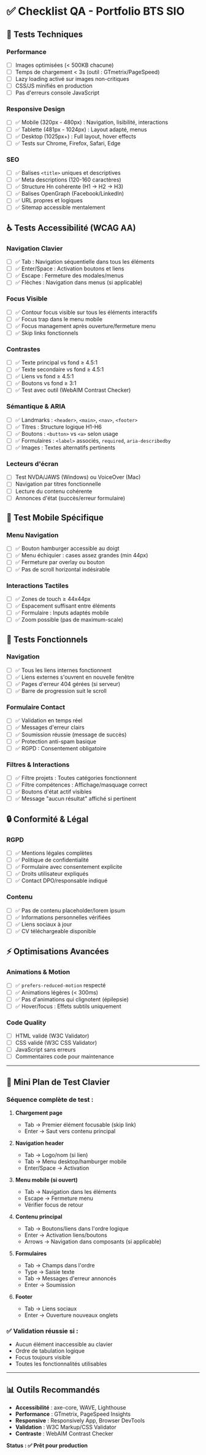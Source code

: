 # ✅ Checklist QA - Portfolio BTS SIO

## 🔧 Tests Techniques

### Performance
- [ ] Images optimisées (< 500KB chacune)
- [ ] Temps de chargement < 3s (outil : GTmetrix/PageSpeed)
- [ ] Lazy loading activé sur images non-critiques
- [ ] CSS/JS minifiés en production
- [ ] Pas d'erreurs console JavaScript

### Responsive Design
- [ ] ✅ Mobile (320px - 480px) : Navigation, lisibilité, interactions
- [ ] ✅ Tablette (481px - 1024px) : Layout adapté, menus
- [ ] ✅ Desktop (1025px+) : Full layout, hover effects
- [ ] ✅ Tests sur Chrome, Firefox, Safari, Edge

### SEO
- [ ] ✅ Balises `<title>` uniques et descriptives
- [ ] ✅ Meta descriptions (120-160 caractères)
- [ ] ✅ Structure Hn cohérente (H1 → H2 → H3)
- [ ] ✅ Balises OpenGraph (Facebook/LinkedIn)
- [ ] ✅ URL propres et logiques
- [ ] ✅ Sitemap accessible mentalement

## ♿ Tests Accessibilité (WCAG AA)

### Navigation Clavier
- [ ] ✅ Tab : Navigation séquentielle dans tous les éléments
- [ ] ✅ Enter/Space : Activation boutons et liens
- [ ] ✅ Escape : Fermeture des modales/menus
- [ ] ✅ Flèches : Navigation dans menus (si applicable)

### Focus Visible
- [ ] ✅ Contour focus visible sur tous les éléments interactifs
- [ ] ✅ Focus trap dans le menu mobile
- [ ] ✅ Focus management après ouverture/fermeture menu
- [ ] ✅ Skip links fonctionnels

### Contrastes
- [ ] ✅ Texte principal vs fond ≥ 4.5:1
- [ ] ✅ Texte secondaire vs fond ≥ 4.5:1  
- [ ] ✅ Liens vs fond ≥ 4.5:1
- [ ] ✅ Boutons vs fond ≥ 3:1
- [ ] ✅ Test avec outil (WebAIM Contrast Checker)

### Sémantique & ARIA
- [ ] ✅ Landmarks : `<header>`, `<main>`, `<nav>`, `<footer>`
- [ ] ✅ Titres : Structure logique H1-H6
- [ ] ✅ Boutons : `<button>` vs `<a>` selon usage
- [ ] ✅ Formulaires : `<label>` associés, `required`, `aria-describedby`
- [ ] ✅ Images : Textes alternatifs pertinents

### Lecteurs d'écran
- [ ] Test NVDA/JAWS (Windows) ou VoiceOver (Mac)
- [ ] Navigation par titres fonctionnelle
- [ ] Lecture du contenu cohérente
- [ ] Annonces d'état (succès/erreur formulaire)

## 📱 Test Mobile Spécifique

### Menu Navigation
- [ ] ✅ Bouton hamburger accessible au doigt
- [ ] ✅ Menu échiquier : cases assez grandes (min 44px)
- [ ] ✅ Fermeture par overlay ou bouton
- [ ] ✅ Pas de scroll horizontal indésirable

### Interactions Tactiles
- [ ] ✅ Zones de touch ≥ 44x44px
- [ ] ✅ Espacement suffisant entre éléments
- [ ] ✅ Formulaire : Inputs adaptés mobile
- [ ] ✅ Zoom possible (pas de maximum-scale)

## 🎯 Tests Fonctionnels

### Navigation
- [ ] ✅ Tous les liens internes fonctionnent
- [ ] ✅ Liens externes s'ouvrent en nouvelle fenêtre
- [ ] ✅ Pages d'erreur 404 gérées (si serveur)
- [ ] ✅ Barre de progression suit le scroll

### Formulaire Contact
- [ ] ✅ Validation en temps réel
- [ ] ✅ Messages d'erreur clairs
- [ ] ✅ Soumission réussie (message de succès)
- [ ] ✅ Protection anti-spam basique
- [ ] ✅ RGPD : Consentement obligatoire

### Filtres & Interactions
- [ ] ✅ Filtre projets : Toutes catégories fonctionnent
- [ ] ✅ Filtre compétences : Affichage/masquage correct
- [ ] ✅ Boutons d'état actif visibles
- [ ] ✅ Message "aucun résultat" affiché si pertinent

## 🔒 Conformité & Légal

### RGPD
- [ ] ✅ Mentions légales complètes
- [ ] ✅ Politique de confidentialité
- [ ] ✅ Formulaire avec consentement explicite
- [ ] ✅ Droits utilisateur expliqués
- [ ] ✅ Contact DPO/responsable indiqué

### Contenu
- [ ] ✅ Pas de contenu placeholder/lorem ipsum
- [ ] ✅ Informations personnelles vérifiées
- [ ] ✅ Liens sociaux à jour
- [ ] ✅ CV téléchargeable disponible

## ⚡ Optimisations Avancées

### Animations & Motion
- [ ] ✅ `prefers-reduced-motion` respecté
- [ ] ✅ Animations légères (< 300ms)
- [ ] ✅ Pas d'animations qui clignotent (épilepsie)
- [ ] ✅ Hover/focus : Effets subtils uniquement

### Code Quality
- [ ] HTML validé (W3C Validator)
- [ ] CSS validé (W3C CSS Validator)  
- [ ] JavaScript sans erreurs
- [ ] Commentaires code pour maintenance

---

## 🧪 Mini Plan de Test Clavier

### Séquence complète de test :

1. **Chargement page**
   - Tab → Premier élément focusable (skip link)
   - Enter → Saut vers contenu principal

2. **Navigation header**
   - Tab → Logo/nom (si lien)
   - Tab → Menu desktop/hamburger mobile
   - Enter/Space → Activation

3. **Menu mobile (si ouvert)**
   - Tab → Navigation dans les éléments
   - Escape → Fermeture menu
   - Vérifier focus de retour

4. **Contenu principal**
   - Tab → Boutons/liens dans l'ordre logique
   - Enter → Activation liens/boutons
   - Arrows → Navigation dans composants (si applicable)

5. **Formulaires**
   - Tab → Champs dans l'ordre
   - Type → Saisie texte
   - Tab → Messages d'erreur annoncés
   - Enter → Soumission

6. **Footer**
   - Tab → Liens sociaux
   - Enter → Ouverture nouveaux onglets

### ✅ Validation réussie si :
- Aucun élément inaccessible au clavier
- Ordre de tabulation logique
- Focus toujours visible
- Toutes les fonctionnalités utilisables

---

## 📊 Outils Recommandés

- **Accessibilité** : axe-core, WAVE, Lighthouse
- **Performance** : GTmetrix, PageSpeed Insights
- **Responsive** : Responsively App, Browser DevTools
- **Validation** : W3C Markup/CSS Validator
- **Contraste** : WebAIM Contrast Checker

**Status : ✅ Prêt pour production**
